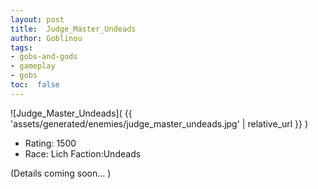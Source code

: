 ```yaml
---
layout: post
title:  Judge_Master_Undeads
author: Goblinou
tags:
- gobs-and-gods
- gameplay
- gobs
toc:  false
---
```


![Judge_Master_Undeads]( {{ 'assets/generated/enemies/judge_master_undeads.jpg' | relative_url }} )
- Rating: 1500
- Race: Lich  Faction:Undeads

(Details coming soon... )